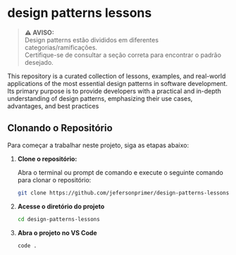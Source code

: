 # design patterns lessons

> **⚠️ AVISO:**  
> Design patterns estão divididos em diferentes categorias/ramificações.  
> Certifique-se de consultar a seção correta para encontrar o padrão desejado.



This repository is a curated collection of lessons, examples, and real-world applications of the most essential design patterns in software development. Its primary purpose is to provide developers with a practical and in-depth understanding of design patterns, emphasizing their use cases, advantages, and best practices


## Clonando o Repositório

Para começar a trabalhar neste projeto, siga as etapas abaixo:

1. **Clone o repositório:**

   Abra o terminal ou prompt de comando e execute o seguinte comando para clonar o repositório:

   ```bash
   git clone https://github.com/jefersonprimer/design-patterns-lessons.git

2. **Acesse o diretório do projeto**
    ```bash
   cd design-patterns-lessons
    
3. **Abra o projeto no VS Code**
      ```bash
   code .
